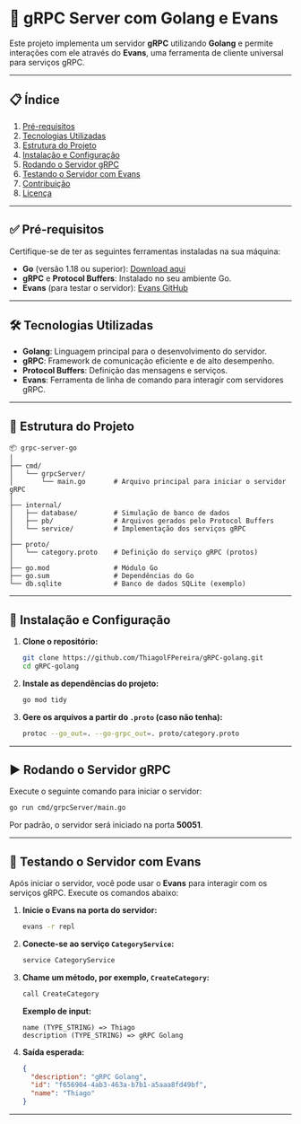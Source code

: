 # 🚀 gRPC Server com Golang e Evans

Este projeto implementa um servidor **gRPC** utilizando **Golang** e permite interações com ele através do **Evans**, uma ferramenta de cliente universal para serviços gRPC.

---

## 📋 **Índice**
1. [Pré-requisitos](#pré-requisitos)
2. [Tecnologias Utilizadas](#tecnologias-utilizadas)
3. [Estrutura do Projeto](#estrutura-do-projeto)
4. [Instalação e Configuração](#instalação-e-configuração)
5. [Rodando o Servidor gRPC](#rodando-o-servidor-grpc)
6. [Testando o Servidor com Evans](#testando-o-servidor-com-evans)
7. [Contribuição](#contribuição)
8. [Licença](#licença)

---

## ✅ **Pré-requisitos**

Certifique-se de ter as seguintes ferramentas instaladas na sua máquina:
- **Go** (versão 1.18 ou superior): [Download aqui](https://golang.org/dl/)
- **gRPC** e **Protocol Buffers**: Instalado no seu ambiente Go.
- **Evans** (para testar o servidor): [Evans GitHub](https://github.com/ktr0731/evans)

---

## 🛠️ **Tecnologias Utilizadas**

- **Golang**: Linguagem principal para o desenvolvimento do servidor.  
- **gRPC**: Framework de comunicação eficiente e de alto desempenho.  
- **Protocol Buffers**: Definição das mensagens e serviços.  
- **Evans**: Ferramenta de linha de comando para interagir com servidores gRPC.

---

## 📂 **Estrutura do Projeto**

```plaintext
📦 grpc-server-go
│
├── cmd/
│   └── grpcServer/
│       └── main.go       # Arquivo principal para iniciar o servidor gRPC
│
├── internal/
│   ├── database/         # Simulação de banco de dados
│   ├── pb/               # Arquivos gerados pelo Protocol Buffers
│   └── service/          # Implementação dos serviços gRPC
│
├── proto/
│   └── category.proto    # Definição do serviço gRPC (protos)
│
├── go.mod                # Módulo Go
├── go.sum                # Dependências do Go
└── db.sqlite             # Banco de dados SQLite (exemplo)
```

---

## 🚀 **Instalação e Configuração**

1. **Clone o repositório:**
   ```bash
   git clone https://github.com/ThiagolFPereira/gRPC-golang.git
   cd gRPC-golang
   ```

2. **Instale as dependências do projeto:**
   ```bash
   go mod tidy
   ```

3. **Gere os arquivos a partir do `.proto` (caso não tenha):**
   ```bash
   protoc --go_out=. --go-grpc_out=. proto/category.proto
   ```

---

## ▶️ **Rodando o Servidor gRPC**

Execute o seguinte comando para iniciar o servidor:

```bash
go run cmd/grpcServer/main.go
```

Por padrão, o servidor será iniciado na porta **50051**.

---

## 🥯 **Testando o Servidor com Evans**

Após iniciar o servidor, você pode usar o **Evans** para interagir com os serviços gRPC. Execute os comandos abaixo:

1. **Inicie o Evans na porta do servidor:**
   ```bash
   evans -r repl
   ```

2. **Conecte-se ao serviço `CategoryService`:**
   ```bash
   service CategoryService
   ```

3. **Chame um método, por exemplo, `CreateCategory`:**
   ```bash
   call CreateCategory
   ```

   **Exemplo de input:**
   ```plaintext
   name (TYPE_STRING) => Thiago
   description (TYPE_STRING) => gRPC Golang
   ```

4. **Saída esperada:**
   ```json
   {
     "description": "gRPC Golang",
     "id": "f656904-4ab3-463a-b7b1-a5aaa8fd49bf",
     "name": "Thiago"
   }
   ```

---
